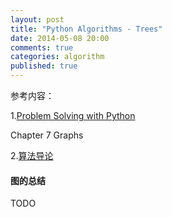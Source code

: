 ```yaml
---
layout: post
title: "Python Algorithms - Trees"
date: 2014-05-08 20:00
comments: true
categories: algorithm
published: true
---
```


参考内容：

1.[Problem Solving with Python](http://interactivepython.org/courselib/static/pythonds/index.html)

Chapter 7 Graphs

2.[算法导论](http://en.wikipedia.org/wiki/Introduction_to_Algorithms)

#### 图的总结 

TODO



